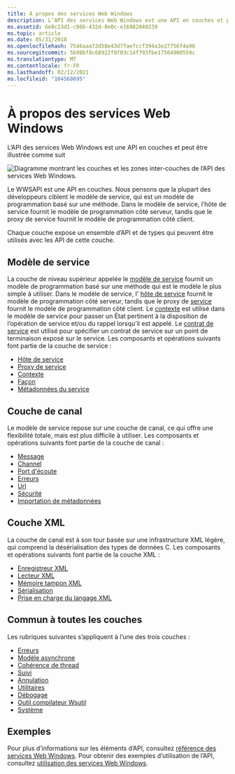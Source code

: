 ```yaml
---
title: À propos des services Web Windows
description: L’API des services Web Windows est une API en couches et peut être illustrée comme suit.
ms.assetid: 6e8c23d1-c86b-432d-8e0c-e16982849239
ms.topic: article
ms.date: 05/31/2018
ms.openlocfilehash: 7546aaa72d58e43d7faefccf394a3e27756f4a96
ms.sourcegitcommit: 5b98bf8c68922f8f03c14f793fbe17504900559c
ms.translationtype: MT
ms.contentlocale: fr-FR
ms.lasthandoff: 02/12/2021
ms.locfileid: "104568695"
---
```

# <a name="about-windows-web-services"></a>À propos des services Web Windows

L’API des services Web Windows est une API en couches et peut être illustrée comme suit

![Diagramme montrant les couches et les zones inter-couches de l’API des services Web Windows.](images/apistack.png)

Le WWSAPI est une API en couches. Nous pensons que la plupart des développeurs ciblent le modèle de service, qui est un modèle de programmation basé sur une méthode. Dans le modèle de service, l’hôte de service fournit le modèle de programmation côté serveur, tandis que le proxy de service fournit le modèle de programmation côté client.

Chaque couche expose un ensemble d’API et de types qui peuvent être utilisés avec les API de cette couche.

## <a name="service-model"></a>Modèle de service

La couche de niveau supérieur appelée le [modèle de service](service-model-layer-overview.md) fournit un modèle de programmation basé sur une méthode qui est le modèle le plus simple à utiliser. Dans le modèle de service, l' [hôte de service](service-host.md) fournit le modèle de programmation côté serveur, tandis que le proxy de [service](service-proxy.md) fournit le modèle de programmation côté client. Le [contexte](context.md) est utilisé dans le modèle de service pour passer un État pertinent à la disposition de l’opération de service et/ou du rappel lorsqu’il est appelé. Le [contrat de service](contract.md) est utilisé pour spécifier un contrat de service sur un point de terminaison exposé sur le service. Les composants et opérations suivants font partie de la couche de service :

-   [Hôte de service](service-host.md)
-   [Proxy de service](service-proxy.md)
-   [Contexte](context.md)
-   [Façon](contract.md)
-   [Métadonnées du service](service-metadata.md)

## <a name="channel-layer"></a>Couche de canal

Le modèle de service repose sur une couche de canal, ce qui offre une flexibilité totale, mais est plus difficile à utiliser. Les composants et opérations suivants font partie de la couche de canal :

-   [Message](message.md)
-   [Channel](channel.md)
-   [Port d'écoute](listener.md)
-   [Erreurs](faults.md)
-   [Url](url.md)
-   [Sécurité](security-overview.md)
-   [Importation de métadonnées](metadata-import.md)

## <a name="xml-layer"></a>Couche XML

La couche de canal est à son tour basée sur une infrastructure XML légère, qui comprend la désérialisation des types de données C. Les composants et opérations suivants font partie de la couche XML :

-   [Enregistreur XML](xml-writer.md)
-   [Lecteur XML](xml-reader.md)
-   [Mémoire tampon XML](xml-buffer.md)
-   [Sérialisation](serialization.md)
-   [Prise en charge du langage XML](xml-language-support.md)

## <a name="common-to-all-layers"></a>Commun à toutes les couches

Les rubriques suivantes s’appliquent à l’une des trois couches :

-   [Erreurs](errors.md)
-   [Modèle asynchrone](asynchronous-model.md)
-   [Cohérence de thread](thread-safety.md)
-   [Suivi](tracing.md)
-   [Annulation](cancellation.md)
-   [Utilitaires](utilities.md)
-   [Débogage](debugging.md)
-   [Outil compilateur Wsutil](wsutil-compiler-tool.md)
-   [Système](heap.md)

## <a name="examples"></a>Exemples

Pour plus d’informations sur les éléments d’API, consultez [référence des services Web Windows](windows-web-services-reference.md). Pour obtenir des exemples d’utilisation de l’API, consultez [utilisation des services Web Windows](using-windows-web-services.md).

 

 




